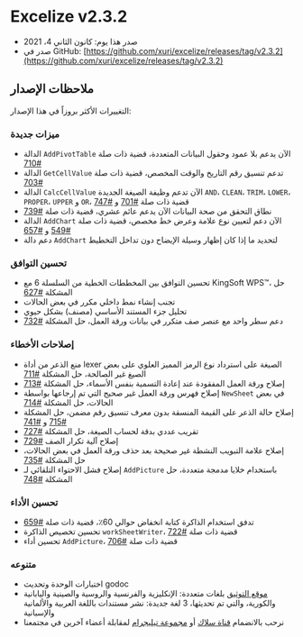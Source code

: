 # Excelize v2.3.2

* صدر هذا يوم: كانون الثاني 4، 2021
* صدر في GitHub: [https://github.com/xuri/excelize/releases/tag/v2.3.2](https://github.com/xuri/excelize/releases/tag/v2.3.2)

## ملاحظات الإصدار

التغييرات الأكثر بروزاً في هذا الإصدار:

### ميزات جديدة

* الدالة `AddPivotTable` الآن يدعم بلا عمود وحقول البيانات المتعددة، قضية ذات صلة [#710](https://github.com/xuri/excelize/issues/710)
* الدالة `GetCellValue` تدعم تنسيق رقم التاريخ والوقت المخصص، قضية ذات صلة [#703](https://github.com/xuri/excelize/issues/703)
* الدالة `CalcCellValue` الآن تدعم وظيفة الصيغة الجديدة `AND`، `CLEAN`، `TRIM`، `LOWER`، `PROPER`، `UPPER` و `OR`، قضية ذات صلة [#701](https://github.com/xuri/excelize/issues/701) و [#747](https://github.com/xuri/excelize/issues/747)
* نطاق التحقق من صحة البيانات الآن يدعم عائم عشري، قضية ذات صلة [#739](https://github.com/xuri/excelize/issues/739)
* الدالة `AddChart` الآن دعم لتعيين نوع علامة وعرض خط مخصص، قضية ذات صلة [#549](https://github.com/xuri/excelize/issues/549) و [#657](https://github.com/xuri/excelize/issues/657)
* دعم دالة `AddChart` لتحديد ما إذا كان إظهار وسيلة الإيضاح دون تداخل التخطيط

### تحسين التوافق

* تحسين التوافق بين المخططات الخطية من السلسلة 6 مع KingSoft WPS&trade;، حل المشكلة [#627](https://github.com/xuri/excelize/issues/627)
* تجنب إنشاء نمط داخلي مكرر في بعض الحالات
* تحليل جزء المستند الأساسي (مصنف) بشكل حيوي
* دعم سطر واحد مع عنصر صف متكرر في بيانات ورقة العمل، حل المشكلة [#732](https://github.com/xuri/excelize/issues/732)

### إصلاحات الأخطاء

* منع الذعر من أداة lexer الصيغة على استرداد نوع الرمز المميز العلوي على بعض الصيغ غير الصالحة، حل المشكلة [#711](https://github.com/xuri/excelize/issues/711)
* إصلاح ورقة العمل المفقودة عند إعادة التسمية بنفس الأسماء، حل المشكلة [#713](https://github.com/xuri/excelize/issues/713)
* إصلاح فهرس ورقة العمل غير صحيح التي تم إرجاعها بواسطة `NewSheet` في بعض الحالات، حل المشكلة [#714](https://github.com/xuri/excelize/issues/714)
* إصلاح حالة الذعر على القيمة المنسقة بدون معرف تنسيق رقم مضمن، حل المشكلة [#715](https://github.com/xuri/excelize/issues/715) و [#741](https://github.com/xuri/excelize/issues/741)
* تقريب عددي بدقة لحساب الصيغة، حل المشكلة [#727](https://github.com/xuri/excelize/issues/727)
* إصلاح آلية تكرار الصف [#729](https://github.com/xuri/excelize/issues/729)
* إصلاح علامة التبويب النشطة غير صحيحة بعد حذف ورقة العمل في بعض الحالات، حل المشكلة [#735](https://github.com/xuri/excelize/issues/735)
* إصلاح فشل الاحتواء التلقائي لـ `AddPicture` باستخدام خلايا مدمجة متعددة، حل المشكلة [#748](https://github.com/xuri/excelize/issues/748)

### تحسين الأداء

* تدفق استخدام الذاكرة كتابة انخفاض حوالي 60٪، قضية ذات صلة [#659](https://github.com/xuri/excelize/issues/659)
* تحسين تخصيص الذاكرة `workSheetWriter`، قضية ذات صلة [#722](https://github.com/xuri/excelize/issues/722)
* تحسين أداء `AddPicture`، قضية ذات صلة [#706](https://github.com/xuri/excelize/issues/706)

### متنوعه

* اختبارات الوحدة وتحديث godoc
* [موقع التوثيق](https://xuri.me/excelize) بلغات متعددة: الإنكليزية والفرنسية والروسية والصينية واليابانية والكورية، والتي تم تحديثها، 3 لغة جديدة: نشر مستندات باللغة العربية والألمانية والإسبانية
* نرحب بالانضمام [قناة سلاك](https://join.slack.com/t/xuri/shared_invite/zt-eriqdkeo-wV04zcCdBiiZveFgY86Wzw) أو [مجموعة تيليجرام](https://t.me/excelize) لمقابلة أعضاء آخرين في مجتمعنا
